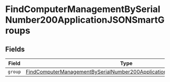 # FindComputerManagementBySerialNumber200ApplicationJSONSmartGroups


## Fields

| Field                                                                                                                                                                       | Type                                                                                                                                                                        | Required                                                                                                                                                                    | Description                                                                                                                                                                 |
| --------------------------------------------------------------------------------------------------------------------------------------------------------------------------- | --------------------------------------------------------------------------------------------------------------------------------------------------------------------------- | --------------------------------------------------------------------------------------------------------------------------------------------------------------------------- | --------------------------------------------------------------------------------------------------------------------------------------------------------------------------- |
| `group`                                                                                                                                                                     | [FindComputerManagementBySerialNumber200ApplicationJSONSmartGroupsGroup](../../models/operations/findcomputermanagementbyserialnumber200applicationjsonsmartgroupsgroup.md) | :heavy_minus_sign:                                                                                                                                                          | N/A                                                                                                                                                                         |